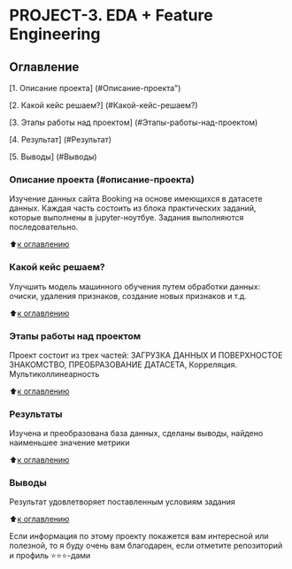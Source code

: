 # PROJECT-3.  EDA + Feature Engineering

## Оглавление

[1. Описание проекта] (#Описание-проекта")

[2. Какой кейс решаем?] (#Какой-кейс-решаем?)

[3. Этапы работы над проектом] (#Этапы-работы-над-проектом)

[4. Результат] (#Результат)

[5. Выводы] (#Выводы)

### Описание проекта (#описание-проекта) 
Изучение данных сайта Booking на основе имеющихся в датасете данных. Каждая часть состоить из блока практических заданий, которые выполнены в jupyter-ноутбуе. Задания выполняются последовательно.

:arrow_up:[к оглавлению](#Оглавление)

### Какой кейс решаем?
Улучшить модель машинного обучения путем обработки данных: очиски, удаления признаков, создание новых признаков и т.д.

:arrow_up:[к оглавлению](#Оглавление)

### Этапы работы над проектом
Проект состоит из трех частей:
ЗАГРУЗКА ДАННЫХ И ПОВЕРХНОСТОЕ ЗНАКОМСТВО, ПРЕОБРАЗОВАНИЕ ДАТАСЕТА, Корреляция. Мультиколлинеарность

:arrow_up:[к оглавлению](#Оглавление)

### Результаты
Изучена и преобразована база данных, сделаны выводы, найдено наименьшее значение метрики 

:arrow_up:[к оглавлению](#Оглавление)

### Выводы
Результат удовлетворяет поставленным условиям задания

:arrow_up:[к оглавлению](#Оглавление)

Если информация по этому проекту покажется вам интересной или полезной, то я буду очень вам благодарен, если отметите репозиторий и профиль ⭐️⭐️⭐️-дами
